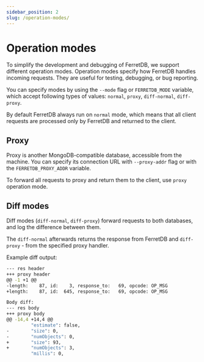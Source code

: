 ```yaml
---
sidebar_position: 2
slug: /operation-modes/
---
```


# Operation modes

To simplify the development and debugging of FerretDB, we support different operation modes.
Operation modes specify how FerretDB handles incoming requests.
They are useful for testing, debugging, or bug reporting.

You can specify modes by using the `--mode` flag or `FERRETDB_MODE` variable,
which accept following types of values: `normal`, `proxy`, `diff-normal`, `diff-proxy`.

By default FerretDB always run on `normal` mode, which means that all client requests
are processed only by FerretDB and returned to the client.

## Proxy

Proxy is another MongoDB-compatible database, accessible from the machine.
You can specify its connection URL with `--proxy-addr` flag or with the `FERRETDB_PROXY_ADDR` variable.

To forward all requests to proxy and return them to the client, use `proxy` operation mode.

## Diff modes

Diff modes (`diff-normal`, `diff-proxy`) forward requests to both databases, and log the difference between them.

The `diff-normal` afterwards returns the response from FerretDB and `diff-proxy` - from the specified proxy handler.

Example diff output:

```sh
--- res header
+++ proxy header
@@ -1 +1 @@
-length:    87, id:    3, response_to:   69, opcode: OP_MSG
+length:    87, id:  645, response_to:   69, opcode: OP_MSG

Body diff:
--- res body
+++ proxy body
@@ -14,4 +14,4 @@
         "estimate": false,
-        "size": 0,
-        "numObjects": 0,
+        "size": 93,
+        "numObjects": 3,
         "millis": 0,
```
